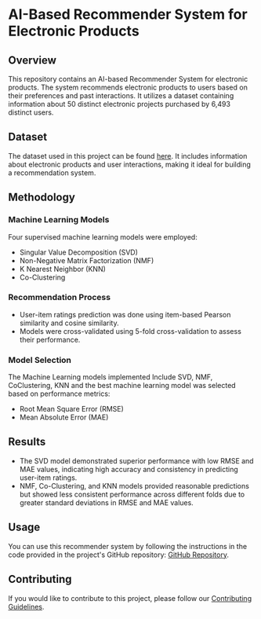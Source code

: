 

# AI-Based Recommender System for Electronic Products


## Overview

This repository contains an AI-based Recommender System for electronic products. The system recommends electronic products to users based on their preferences and past interactions. It utilizes a dataset containing information about 50 distinct electronic projects purchased by 6,493 distinct users.

## Dataset

The dataset used in this project can be found [here](https://www.kaggle.com/datasets/datafiniti/amazon-and-best-buy-electronics?select=DatafinitiElectronicsProductData.csv). It includes information about electronic products and user interactions, making it ideal for building a recommendation system.

## Methodology

### Machine Learning Models
Four supervised machine learning models were employed:
- Singular Value Decomposition (SVD)
- Non-Negative Matrix Factorization (NMF)
- K Nearest Neighbor (KNN)
- Co-Clustering

### Recommendation Process
- User-item ratings prediction was done using item-based Pearson similarity and cosine similarity.
- Models were cross-validated using 5-fold cross-validation to assess their performance.

### Model Selection
The Machine Learning models implemented Include SVD, NMF, CoClustering, KNN and the best machine learning model was selected based on performance metrics:
- Root Mean Square Error (RMSE)
- Mean Absolute Error (MAE)

## Results

- The SVD model demonstrated superior performance with low RMSE and MAE values, indicating high accuracy and consistency in predicting user-item ratings.
- NMF, Co-Clustering, and KNN models provided reasonable predictions but showed less consistent performance across different folds due to greater standard deviations in RMSE and MAE values.

## Usage

You can use this recommender system by following the instructions in the code provided in the project's GitHub repository: [GitHub Repository](https://github.com/Tamunonengiyeofori/A_I_RECOMMENDER_SYSTEM.git).

## Contributing

If you would like to contribute to this project, please follow our [Contributing Guidelines](CONTRIBUTING.md).



